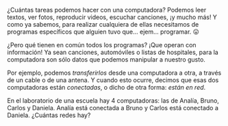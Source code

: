 ¿Cuántas tareas podemos hacer con una computadora? Podemos leer textos, ver fotos, reproducir videos, escuchar canciones, ¡y mucho más! Y como ya sabemos, para realizar cualquiera de ellas necesitamos de programas específicos que alguien tuvo que... ejem... programar. :stuck_out_tongue:

¿Pero qué tienen en común todos los programas? ¡Que operan con información! Ya sean canciones, automóviles o listas de hospitales, para la computadora son sólo datos que podemos manipular a nuestro gusto. 

Por ejemplo, podemos _transferirlos_ desde una computadora a otra, a través de un cable o de una antena. Y cuando esto ocurre, decimos que esas dos computadoras están _conectadas_, o dicho de otra forma: _están en red_.

En el laboratorio de una escuela hay 4 computadoras: las de Analía, Bruno, Carlos y Daniela. Analía está conectada a Bruno y Carlos está conectado a Daniela. ¿Cuántas redes hay?

